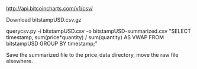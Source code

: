 http://api.bitcoincharts.com/v1/csv/

Download bitstampUSD.csv.gz 

querycsv.py -i bitstampUSD.csv -o bitstampUSD-summarized.csv "SELECT timestamp, sum(price*quantity) / sum(quantity) AS VWAP FROM bitstampUSD GROUP BY timestamp;"


Save the summarized file to the price_data directory, move the raw file elsewhere.
